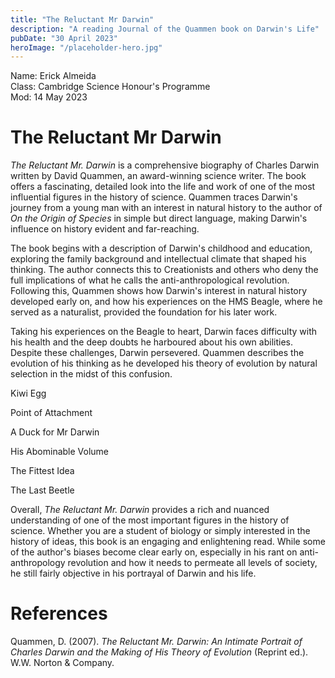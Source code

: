 ```yaml
---
title: "The Reluctant Mr Darwin"
description: "A reading Journal of the Quammen book on Darwin's Life"
pubDate: "30 April 2023"
heroImage: "/placeholder-hero.jpg"
---
```


Name: Erick Almeida  
Class: Cambridge Science Honour's Programme  
Mod: 14 May 2023

# The Reluctant Mr Darwin

*The Reluctant Mr. Darwin* is a comprehensive biography of Charles Darwin written by David Quammen, an award-winning science writer. The book offers a fascinating, detailed look into the life and work of one of the most influential figures in the history of science. Quammen traces Darwin's journey from a young man with an interest in natural history to the author of *On the Origin of Species* in simple but direct language, making Darwin's influence on history evident and far-reaching.  

The book begins with a description of Darwin's childhood and education, exploring the family background and intellectual climate that shaped his thinking. The author connects this to Creationists and others who deny the full implications of what he calls the anti-anthropological revolution. Following this, Quammen shows how Darwin's interest in natural history developed early on, and how his experiences on the HMS Beagle, where he served as a naturalist, provided the foundation for his later work.  

Taking his experiences on the Beagle to heart, Darwin faces difficulty with his health and the deep doubts he harboured about his own abilities. Despite these challenges, Darwin persevered. Quammen describes the evolution of his thinking as he developed his theory of evolution by natural selection in the midst of this confusion.  

Kiwi Egg



Point of Attachment

A Duck for Mr Darwin

His Abominable Volume

The Fittest Idea

The Last Beetle



 
Overall, *The Reluctant Mr. Darwin* provides a rich and nuanced understanding of one of the most important figures in the history of science. Whether you are a student of biology or simply interested in the history of ideas, this book is an engaging and enlightening read. While some of the author's biases become clear early on, especially in his rant on anti-anthropology revolution and how it needs to permeate all levels of society, he still fairly objective in his portrayal of Darwin and his life.


# References


Quammen, D. (2007). *The Reluctant Mr. Darwin: An Intimate Portrait of Charles Darwin and the Making of His Theory of Evolution* (Reprint ed.). W.W. Norton & Company.
